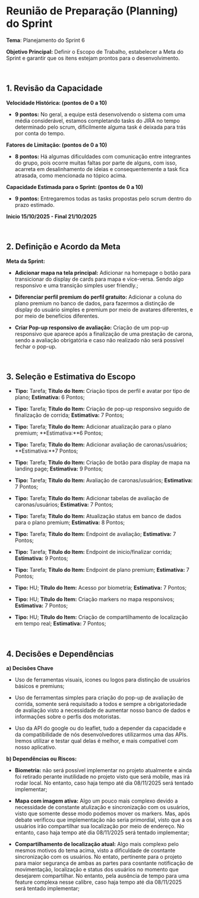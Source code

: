 # Reunião de Preparação (Planning) do Sprint

**Tema**: Planejamento do Sprint 6

**Objetivo Principal:** Definir o Escopo de Trabalho, estabelecer a Meta do Sprint e garantir que os itens estejam prontos para o desenvolvimento.

<br>

## 1. Revisão da Capacidade

**Velocidade Histórica: (pontos de 0 a 10)**

- **9 pontos:** No geral, a equipe está desenvolvendo o sistema com uma média considerável, estamos completando tasks do JIRA no tempo determinado pelo scrum, dificilmente alguma task é deixada para trás por conta do tempo.  

**Fatores de Limitação: (pontos de 0 a 10)**

- **8 pontos:** Há algumas dificuldades com comunicação entre integrantes do grupo, pois ocorre muitas faltas por parte de alguns, com isso, acarreta em desalinhamento de ideias e consequentemente a task fica atrasada, como mencionada no tópico acima.

**Capacidade Estimada para o Sprint: (pontos de 0 a 10)**
- **9 pontos:** Entregaremos todas as tasks propostas pelo scrum dentro do prazo estimado.

    
**Inicio 15/10/2025 - Final 21/10/2025**

<br>

## 2. Definição e Acordo da Meta

**Meta da Sprint:**
- **Adicionar mapa na tela principal:** Adicionar na homepage o botão para transicionar do display de cards para mapa e vice-versa. Sendo algo responsivo e uma transição simples user friendly.;

- **Diferenciar perfil premium do perfil gratuito:** Adicionar a coluna do plano premium no banco de dados, para fazermos a distinção de display do usuário simples e premium por meio de avatares diferentes, e por meio de benefícios diferentes.

- **Criar Pop-up responsivo de avaliação:** Criação de um pop-up responsivo que aparece após a finalização de uma prestação de carona, sendo a avaliação obrigatória e caso não realizado não será possível fechar o pop-up.

<br>


## 3. Seleção e Estimativa do Escopo

- **Tipo:** Tarefa; **Título do Item:** Criação tipos de perfil e avatar por tipo de plano; **Estimativa:** 6 Pontos;

- **Tipo:** Tarefa; **Título do Item:** Criação de pop-up responsivo seguido de finalização de corrida; **Estimativa:** 7 Pontos;

- **Tipo:** Tarefa; **Título do Item:** Adicionar atualização para o plano premium; **Estimativa:**6 Pontos;

- **Tipo:** Tarefa; **Título do Item:** Adicionar avaliação de caronas/usuários; **Estimativa:**7 Pontos;

- **Tipo:** Tarefa; **Título do Item:** Criação de botão para display de mapa na landing page; **Estimativa:** 9 Pontos;

- **Tipo:** Tarefa; **Título do Item:** Avaliação de caronas/usuários; **Estimativa:** 7 Pontos;

- **Tipo:** Tarefa; **Título do Item:** Adicionar tabelas de avaliação de caronas/usuários; **Estimativa:** 7 Pontos;

- **Tipo:** Tarefa; **Título do Item:** Atualização status em banco de dados para o plano premium; **Estimativa:** 8 Pontos;

- **Tipo:** Tarefa; **Título do Item:** Endpoint de avaliação; **Estimativa:** 7 Pontos;

- **Tipo:** Tarefa; **Título do Item:** Endpoint de inicio/finalizar corrida; **Estimativa:** 9 Pontos;

- **Tipo:** Tarefa; **Título do Item:** Endpoint de plano premium; **Estimativa:** 7 Pontos;

- **Tipo:** HU; **Título do Item:** Acesso por biometria; **Estimativa:** 7 Pontos;

- **Tipo:** HU; **Título do Item:** Criação markers no mapa responsivos; **Estimativa:** 7 Pontos;

- **Tipo:** HU; **Título do Item:** Criação de compartilhamento de localização em tempo real; **Estimativa:** 7 Pontos;


<br>

## 4. Decisões e Dependências

**a) Decisões Chave**

- Uso de ferramentas visuais, icones ou logos para distinção de usuários básicos e premiuns;

- Uso de ferramentas simples para criação do pop-up de avaliação de corrida, somente será requisitado a todos e sempre a obrigatoriedade de avaliação visto a necessidade de aumentar nosso banco de dados e informações sobre o perfis dos motoristas.

- Uso da API do google ou do leaflet, tudo a depender da capacidade e da compatibilidade de nós desenvolvedores utilizarmos uma das APIs. Iremos utilizar e testar qual delas é melhor, e mais compatível com nosso aplicativo.

**b) Dependências ou Riscos:**

- **Biometria:** não será possível implementar no projeto atualmente e ainda foi retirado perante inutilidade no projeto visto que será mobile, mas irá rodar local. No entanto, caso haja tempo até dia 08/11/2025 será tentado implementar;

- **Mapa com imagem ativa:** Algo um pouco mais complexo devido a necessidade de constante atulização e sincronização com os usuários, visto que somente desse modo podemos mover os markers. Mas, após debate verificou que implementação não seria primordial, visto que a os usuários irão compartilhar sua localização por meio de endereço. No entanto, caso haja tempo até dia 08/11/2025 será tentado implementar;

- **Compartilhamento de localização atual:** Algo mais complexo pelo mesmos motivos do tema acima, visto a dificuldade de cosntante sincronização com os usuários. No entato, pertinente para o projeto para maior segurança de ambas as partes para cosntante notificação de movimentação, localização e status dos usuários no momento que desejarem compartilhar. No entanto, pela ausência de tempo para uma feature complexa nesse calibre, caso haja tempo até dia 08/11/2025 será tentado implementar;